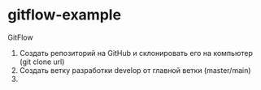 # gitflow-example

GitFlow

1. Создать репозиторий на GitHub и склонировать его на компьютер (git clone url)
2. Создать ветку разработки develop от главной ветки (master/main)
3.
